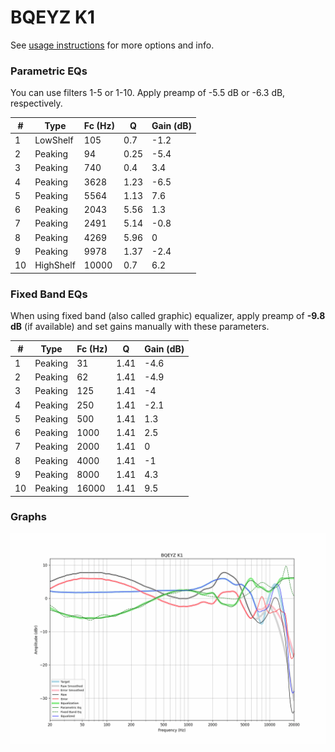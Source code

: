 # BQEYZ K1
See [usage instructions](https://github.com/jaakkopasanen/AutoEq#usage) for more options and info.

### Parametric EQs
You can use filters 1-5 or 1-10. Apply preamp of -5.5 dB or -6.3 dB, respectively.

|   # | Type      |   Fc (Hz) |    Q |   Gain (dB) |
|-----|-----------|-----------|------|-------------|
|   1 | LowShelf  |       105 | 0.7  |        -1.2 |
|   2 | Peaking   |        94 | 0.25 |        -5.4 |
|   3 | Peaking   |       740 | 0.4  |         3.4 |
|   4 | Peaking   |      3628 | 1.23 |        -6.5 |
|   5 | Peaking   |      5564 | 1.13 |         7.6 |
|   6 | Peaking   |      2043 | 5.56 |         1.3 |
|   7 | Peaking   |      2491 | 5.14 |        -0.8 |
|   8 | Peaking   |      4269 | 5.96 |         0   |
|   9 | Peaking   |      9978 | 1.37 |        -2.4 |
|  10 | HighShelf |     10000 | 0.7  |         6.2 |

### Fixed Band EQs
When using fixed band (also called graphic) equalizer, apply preamp of **-9.8 dB** (if available) and set gains manually with these parameters.

|   # | Type    |   Fc (Hz) |    Q |   Gain (dB) |
|-----|---------|-----------|------|-------------|
|   1 | Peaking |        31 | 1.41 |        -4.6 |
|   2 | Peaking |        62 | 1.41 |        -4.9 |
|   3 | Peaking |       125 | 1.41 |        -4   |
|   4 | Peaking |       250 | 1.41 |        -2.1 |
|   5 | Peaking |       500 | 1.41 |         1.3 |
|   6 | Peaking |      1000 | 1.41 |         2.5 |
|   7 | Peaking |      2000 | 1.41 |         0   |
|   8 | Peaking |      4000 | 1.41 |        -1   |
|   9 | Peaking |      8000 | 1.41 |         4.3 |
|  10 | Peaking |     16000 | 1.41 |         9.5 |

### Graphs
![](./BQEYZ%20K1.png)
